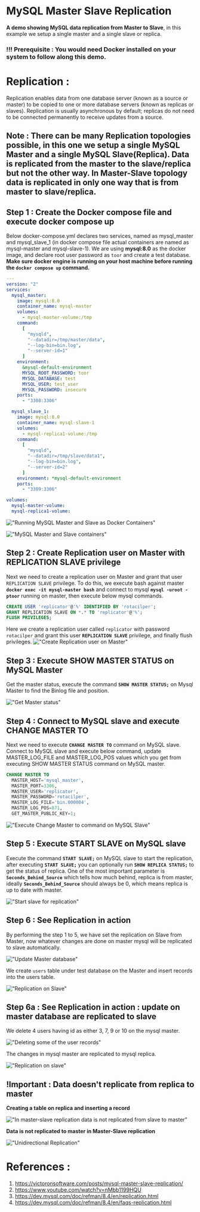 # MySQL Master Slave Replication

**A demo showing MySQL data replication from Master to Slave**, in this example we setup a single master and a single slave or replica.

### !!! Prerequisite : You would need Docker installed on your system to follow along this demo.

# Replication :
Replication enables data from one database server (known as a source or master) to be copied to one or more database servers (known as replicas or slaves).
Replication is usually asynchronous by default; replicas do not need to be connected permanently to receive updates from a source.

## Note : There can be many Replication topologies possible, in this one we setup a single MySQL Master and a single MySQL Slave(Replica). Data is replicated from the master to the slave/replica but not the other way. In Master-Slave topology data is replicated in only one way that is from master to slave/replica. 

## Step 1 : Create the Docker compose file and execute docker compose up
Below docker-compose.yml declares two services, named as mysql_master and mysql_slave_1 (in docker compose file actual containers are named as mysql-master and mysql-slave-1). We are using **mysql:8.0** as the docker image, and declare root user password as `toor` and create a test database.
**Make sure docker engine is running on your host machine before running the `docker compose up` command.**

```yml
---
version: "2"
services:
  mysql_master:
    image: mysql:8.0
    container_name: mysql-master
    volumes:
      - mysql-master-volume:/tmp
    command:
      [
        "mysqld",
        "--datadir=/tmp/master/data",
        "--log-bin=bin.log",
        "--server-id=1"
      ]
    environment:
      &mysql-default-environment
      MYSQL_ROOT_PASSWORD: toor
      MYSQL_DATABASE: test
      MYSQL_USER: test_user
      MYSQL_PASSWORD: insecure
    ports:
      - "3308:3306"

  mysql_slave_1:
    image: mysql:8.0
    container_name: mysql-slave-1
    volumes:
      - mysql-replica1-volume:/tmp
    command:
      [
        "mysqld",
        "--datadir=/tmp/slave/data1",
        "--log-bin=bin.log",
        "--server-id=2"
      ]
    environment: *mysql-default-environment
    ports:
      - "3309:3306"

volumes:
  mysql-master-volume:
  mysql-replica1-volume:
```

!["Running MySQL Master and Slave as Docker Containers"](docker-compose-up.png?raw=true)

!["MySQL Master and Slave containers"](docker-containers.png?raw=true)

## Step 2 : Create Replication user on Master with REPLICATION SLAVE privilege
Next we need to create a replication user on Master and grant that user `REPLICATION SLAVE` privilege.
To do this, we execute bash against master **`docker exec -it mysql-master bash`** and connect to mysql **`mysql -uroot -ptoor`** running on master, then execute below mysql commands.
```sql
CREATE USER 'replicator'@'%' IDENTIFIED BY 'rotacilper';
GRANT REPLICATION SLAVE ON *.* TO 'replicator'@'%';
FLUSH PRIVILEGES;
```
Here we create a replication user called `replicator` with password `rotacilper` and grant this user **`REPLICATION SLAVE`** privilege, and finally flush privileges.
!["Create Replication user on Master"](create-replication-user.png?raw=true)

## Step 3 : Execute SHOW MASTER STATUS on MySQL Master 
Get the master status, execute the command **`SHOW MASTER STATUS;`** on Mysql Master to find the Binlog file and position.

!["Get Master status"](show-master-status.png?raw=true)

## Step 4 : Connect to MySQL slave and execute CHANGE MASTER TO
Next we need to execute **`CHANGE MASTER TO`** command on MySQL slave. Connect to MySQL slave and execute below command, update MASTER_LOG_FILE and MASTER_LOG_POS values which you get from executing SHOW MASTER STATUS command on MySQL master.
```sql
CHANGE MASTER TO
  MASTER_HOST='mysql_master',
  MASTER_PORT=3306,
  MASTER_USER='replicator',
  MASTER_PASSWORD='rotacilper',
  MASTER_LOG_FILE='bin.000004',
  MASTER_LOG_POS=871,
  GET_MASTER_PUBLIC_KEY=1;
```
!["Execute Change Master to command on MySQL Slave"](change-master-to.png?raw=true)

## Step 5 : Execute START SLAVE on MySQL slave
Execute the command **`START SLAVE;`** on MySQL slave to start the replication, after executing **`START SLAVE;`** you can optionally run **`SHOW REPLICA STATUS;`** to get the status of replica.
One of the most important parameter is **`Seconds_Behind_Source`** which tells how much behind, replica is from master, ideally **`Seconds_Behind_Source`** should always be 0, which means replica is up to date with master.

!["Start slave for replication"](start-slave.png?raw=true)

## Step 6 : See Replication in action
By performing the step 1 to 5, we have set the replication on Slave from Master, now whatever changes are done on master mysql will be replicated to slave automatically.

!["Update Master database"](update-database.png?raw=true)

We create `users` table under test database on the Master and insert records into the users table.

!["Replication on Slave"](replication-on-slave.png?raw=true)

## Step 6a : See Replication in action : update on master database are replicated to slave
We delete 4 users having id as either 3, 7, 9 or 10 on the mysql master.

!["Deleting some of the user records"](delete-records-on-master.png?raw=true)

The changes in mysql master are replicated to mysql replica.

!["Replication on slave"](slave-after-delete-on-master.png?raw=true)

## !Important :  Data doesn't replicate from replica to master

**Creating a table on replica and inserting a record**

!["In master-slave replication data is not replicated from slave to master"](write-on-replica.png?raw=true)

**Data is not replicated to master in Master-Slave replication**

!["Unidirectional Replication"](unidirectional-replication.png?raw=true)

# References :
1. https://victoronsoftware.com/posts/mysql-master-slave-replication/
2. https://www.youtube.com/watch?v=nMbb1199HQU
3. https://dev.mysql.com/doc/refman/8.4/en/replication.html
4. https://dev.mysql.com/doc/refman/8.4/en/faqs-replication.html

